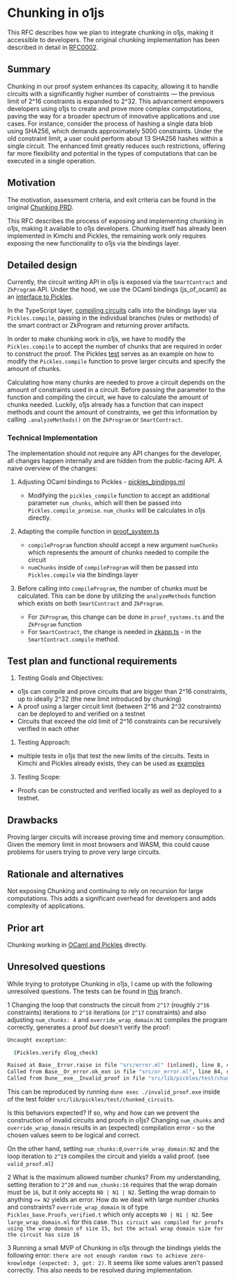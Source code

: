 # Chunking in o1js

This RFC describes how we plan to integrate chunking in o1js, making it accessible to developers. The original chunking implementation has been described in detail in [RFC0002](./0002-chunking.md).

## Summary

Chunking in our proof system enhances its capacity, allowing it to handle circuits with a significantly higher number of constraints — the previous limit of 2^16 constraints is expanded to 2^32. This advancement empowers developers using o1js to create and prove more complex computations, paving the way for a broader spectrum of innovative applications and use cases. For instance, consider the process of hashing a single data blob using SHA256, which demands approximately 5000 constraints. Under the old constraint limit, a user could perform about 13 SHA256 hashes within a single circuit. The enhanced limit greatly reduces such restrictions, offering far more flexibility and potential in the types of computations that can be executed in a single operation.

## Motivation

The motivation, assessment criteria, and exit criteria can be found in the original [Chunking PRD](https://www.notion.so/o1labs/Chunked-Commitments-PRD-890c836529c545f082a3eeecd3d4f510).

This RFC describes the process of exposing and implementing chunking in o1js, making it available to o1js developers. Chunking itself has already been implemented in Kimchi and Pickles, the remaining work only requires exposing the new functionality to o1js via the bindings layer.

## Detailed design

Currently, the circuit writing API in o1js is exposed via the `SmartContract` and `ZkProgram` API. Under the hood, we use the OCaml bindings (js_of_ocaml) as an [interface to Pickles](https://github.com/o1-labs/o1js-bindings/blob/43fa328c4ef4a225e1343a7f26fc3d85adf67b21/ocaml/lib/pickles_bindings.ml#L577-L624).

In the TypeScript layer, [compiling circuits](https://github.com/o1-labs/o1js/blob/16e66f9fba51ac4832691c3fc7a52bae60a08fd7/src/lib/proof_system.ts#L683-L688) calls into the bindings layer via `Pickles.compile`, passing in the individual branches (rules or methods) of the smart contract or ZkProgram and returning prover artifacts.

In order to make chunking work in o1js, we have to modify the `Pickles.compile` to accept the number of chunks that are required in order to construct the proof. The Pickles [test](https://github.com/MinaProtocol/mina/blob/develop/src/lib/pickles/test/chunked_circuits/test_chunked_circuits.ml) serves as an example on how to modify the `Pickles.compile` function to prove larger circuits and specify the amount of chunks.

Calculating how many chunks are needed to prove a circuit depends on the amount of constraints used in a circuit. Before passing the parameter to the function and compiling the circuit, we have to calculate the amount of chunks needed. Luckily, o1js already has a function that can inspect methods and count the amount of constraints, we get this information by calling `.analyzeMethods()` on the `ZkProgram` or `SmartContract`.

### Technical Implementation

The implementation should not require any API changes for the developer, all changes happen internally and are hidden from the public-facing API. A naive overview of the changes:

1. Adjusting OCaml bindings to Pickles - [pickles_bindings.ml](https://github.com/o1-labs/o1js-bindings/blob/1db0524c5c7c93f0df9db3fb3bdfa0414bdaf90b/ocaml/lib/pickles_bindings.ml#L563)

   - Modifying the `pickles_compile` function to accept an additional parameter `num_chunks`, which will then be passed into `Pickles.compile_promise`. `num_chunks` will be calculates in o1js directly.

2. Adapting the compile function in [proof_system.ts](https://github.com/o1-labs/o1js/blob/0d82ad1d67417c72b06fc8456a0a2b54bcc46652/src/lib/proof_system.ts)

   - `compileProgram` function should accept a new argument `numChunks` which represents the amount of chunks needed to compile the circuit
   - `numChunks` inside of `compileProgram` will then be passed into `Pickles.compile` via the bindings layer

3. Before calling into `compileProgram`, the number of chunks must be calculated. This can be done by utilizing the `analyzeMethods` function which exists on both `SmartContract` and `ZkProgram`.
   - For `ZkProgram`, this change can be done in `proof_systems.ts` and the `ZkProgram` function
   - For `SmartContract`, the change is needed in [zkapp.ts](https://github.com/o1-labs/o1js/blob/0d82ad1d67417c72b06fc8456a0a2b54bcc46652/src/lib/zkapp.ts) - in the `SmartContract.compile` method.

## Test plan and functional requirements

1. Testing Goals and Objectives:

- o1js can compile and prove circuits that are bigger than 2^16 constraints, up to ideally 2^32 (the new limit introduced by chunking)
- A proof using a larger circuit limit (between 2^16 and 2^32 constraints) can be deployed to and verified on a testnet
- Circuits that exceed the old limit of 2^16 constraints can be recursively verified in each other

1. Testing Approach:

- multiple tests in o1js that test the new limits of the circuits. Tests in Kimchi and Pickles already exists, they can be used as [examples](https://github.com/MinaProtocol/mina/blob/develop/src/lib/pickles/test/chunked_circuits/test_chunked_circuits.ml)

3. Testing Scope:

- Proofs can be constructed and verified locally as well as deployed to a testnet.

## Drawbacks

Proving larger circuits will increase proving time and memory consumption. Given the memory limit in most browsers and WASM, this could cause problems for users trying to prove very large circuits.

## Rationale and alternatives

Not exposing Chunking and continuing to rely on recursion for large computations. This adds a significant overhead for developers and adds complexity of applications.

## Prior art

Chunking working in [OCaml and Pickles](https://github.com/MinaProtocol/mina/blob/develop/src/lib/pickles/test/chunked_circuits/test_chunked_circuits.ml) directly.

## Unresolved questions

While trying to prototype Chunking in o1js, I came up with the following unresolved questions. The tests can be found in [this](https://github.com/MinaProtocol/mina/tree/chunking_rfc_unresolved/src/lib/pickles/test/chunked_circuits) branch.

1 Changing the loop that constructs the circuit from `2^17` (roughly `2^16` constraints) iterations to `2^18` iterations (or `2^17` constraints) and also adjusting `num_chunks: 4` and `override_wrap_domain:N1` compiles the program correctly, generates a proof _but_ doesn't verify the proof:

```sh
Uncaught exception:

  (Pickles.verify dlog_check)

Raised at Base__Error.raise in file "src/error.ml" (inlined), line 8, characters 14-30
Called from Base__Or_error.ok_exn in file "src/or_error.ml", line 84, characters 17-32
Called from Dune__exe__Invalid_proof in file "src/lib/pickles/test/chunked_circuits/invalid_proof.ml", line 92, characters 2-9
```

This can be reproduced by running `dune exec ./invalid_proof.exe` inside of the test folder `src/lib/pickles/test/chunked_circuits`.

Is this behaviors expected? If so, why and how can we prevent the construction of invalid circuits and proofs in o1js? Changing `num_chunks` and `override_wrap_domain` results in an (expected) compilation error - so the chosen values seem to be logical and correct.

On the other hand, setting `num_chunks:8`,`override_wrap_domain:N2` and the loop iteration to `2^19` compiles the circuit and yields a valid proof. (see `valid_proof.ml`)

2 What is the maximum allowed number chunks? From my understanding, setting iteration to `2^20` and `num_chunks:16` requires that the wrap domain must be `16`, but it only accepts `N0 | N1 | N2`. Setting the wrap domain to anything `<= N2` yields an error. How do we deal with large number chunks and constraints? `override_wrap_domain` is of type `Pickles_base.Proofs_verified.t` which only accepts `N0 | N1 | N2`.
See `large_wrap_domain.ml` for this case. `This circuit was compiled for proofs using the wrap domain of size 15, but the actual wrap domain size for the circuit has size 16`

3 Running a small MVP of Chunking in o1js through the bindings yields the following error: `there are not enough random rows to achieve zero-knowledge (expected: 3, got: 2)`. It seems like some values aren't passed correctly. This also needs to be resolved during implementation.
